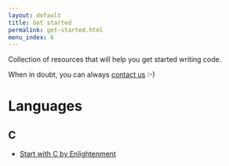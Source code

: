 ```yaml
---
layout: default
title: Get started
permalink: get-started.html
menu_index: 6
---
```


Collection of resources that will help you get started writing code.

When in doubt, you can always [contact us](index.html#contact-us) :-)

# Languages

## C

-   [Start with C by Enlightenment](https://www.enlightenment.org/docs/c/start)
